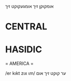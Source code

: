 אומקוקן זיך
אומגעקוקט זיך

CENTRAL
========

HASIDIC
=======
= AMERICA = 

/er kɩkt zɩx ɩm/ ער קוקט זיך אום